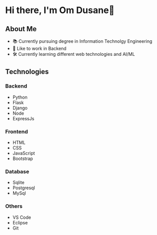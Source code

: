 # Hi there, I'm Om Dusane👋

## About Me

- 📚 Currently pursuing degree in Information Technolgy Engineering
-  🖤 Like to work in Backend
-  🛠 Currently learning different web technologies and AI/ML

## Technologies

### Backend
- Python
- Flask
- Django
- Node
- ExpressJs

### Frontend
- HTML
- CSS
- JavaScript
- Bootstrap

### Database
- Sqlite
- Postgresql
- MySql

### Others
- VS Code
- Eclipse
- Git



<!--
**omdusane/omdusane** is a ✨ _special_ ✨ repository because its `README.md` (this file) appears on your GitHub profile.

Here are some ideas to get you started:

- 🔭 I’m currently working on ...
- 🌱 I’m currently learning ...
- 👯 I’m looking to collaborate on ...
- 🤔 I’m looking for help with ...
- 💬 Ask me about ...
- 📫 How to reach me: omdusane8@gmail.com
- 😄 Pronouns: ...
- ⚡ Fun fact: ...
-->
